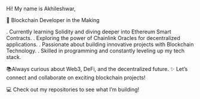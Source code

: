 Hi! My name is Akhileshwar,

🚀 Blockchain Developer in the Making

. Currently learning Solidity and diving deeper into Ethereum Smart Contracts.
. Exploring the power of Chainlink Oracles for decentralized applications.
. Passionate about building innovative projects with Blockchain Technology.
. Skilled in programming and constantly leveling up my tech stack.

📚Always curious about Web3, DeFi, and the decentralized future.
✨ Let’s connect and collaborate on exciting blockchain projects!

💻 Check out my repositories to see what I’m building!
<!---
akhileshwar-p-s/akhileshwar-p-s is a ✨ special ✨ repository because its `README.md` (this file) appears on your GitHub profile.
You can click the Preview link to take a look at your changes.
--->
